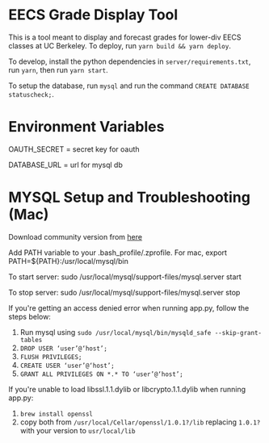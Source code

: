# EECS Grade Display Tool

This is a tool meant to display and forecast grades for lower-div EECS classes at UC Berkeley. To deploy, run `yarn build && yarn deploy`.

To develop, install the python dependencies in `server/requirements.txt`, run `yarn`, then run `yarn start`.

To setup the database, run `mysql` and run the command `CREATE DATABASE statuscheck;`.

# Environment Variables
OAUTH_SECRET = secret key for oauth

DATABASE_URL = url for mysql db

# MYSQL Setup and Troubleshooting (Mac)

Download community version from [here](https://dev.mysql.com/downloads/mysql/5.1.html)

Add PATH variable to your .bash_profile/.zprofile. For mac, export PATH=${PATH}:/usr/local/mysql/bin

To start server: sudo /usr/local/mysql/support-files/mysql.server start

To stop server: sudo /usr/local/mysql/support-files/mysql.server stop

If you're getting an access denied error when running app.py, follow the steps below:
1. Run mysql using `sudo /usr/local/mysql/bin/mysqld_safe --skip-grant-tables`
2. `DROP USER ‘user’@‘host’;`
3. `FLUSH PRIVILEGES;`
4. `CREATE USER ‘user’@‘host’;`
5. `GRANT ALL PRIVILEGES ON *.* TO ‘user’@‘host’;`

If you're unable to load libssl.1.1.dylib or libcrypto.1.1.dylib when running app.py:
1. `brew install openssl`
2. copy both from `/usr/local/Cellar/openssl/1.0.1?/lib` replacing `1.0.1?` with your version to `usr/local/lib`
